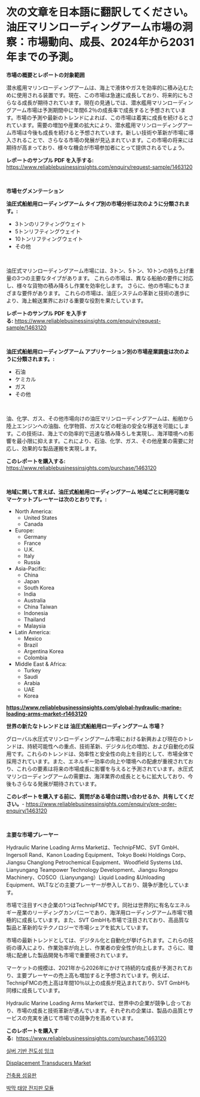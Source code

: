 <p><h1>次の文章を日本語に翻訳してください。油圧マリンローディングアーム市場の洞察：市場動向、成長、2024年から2031年までの予測。</h1></p><p><strong>市場の概要とレポートの対象範囲</strong></p>
<p><p>潜水艦用マリンローディングアームは、海上で液体やガスを効率的に積み込むために使用される装置です。現在、この市場は急速に成長しており、将来的にもさらなる成長が期待されています。現在の見通しでは、潜水艦用マリンローディングアーム市場は予測期間中に年間6.2％の成長率で成長すると予想されています。市場の予測や最新のトレンドによれば、この市場は着実に成長を続けるとされています。需要の増加や産業の拡大により、潜水艦用マリンローディングアーム市場は今後も成長を続けると予想されています。新しい技術や革新が市場に導入されることで、さらなる市場の発展が見込まれています。この市場の将来には期待が高まっており、様々な機会が市場参加者にとって提供されるでしょう。</p></p>
<p><strong>レポートのサンプル PDF を入手する:</strong> <a href="https://www.reliablebusinessinsights.com/enquiry/request-sample/1463120">https://www.reliablebusinessinsights.com/enquiry/request-sample/1463120</a></p>
<p>&nbsp;</p>
<p><strong>市場セグメンテーション</strong></p>
<p><strong>油圧式船舶用ローディングアーム タイプ別の市場分析は次のように分類されます。:</strong></p>
<p><ul><li>3トンのリフティングウェイト</li><li>5トンリフティングウェイト</li><li>10トンリフティングウェイト</li><li>その他</li></ul></p>
<p>&nbsp;</p>
<p><p>油圧式マリンローディングアーム市場には、3トン、5トン、10トンの持ち上げ重量の3つの主要なタイプがあります。 これらの市場は、異なる船舶の要件に対応し、様々な貨物の積み降ろし作業を効率化します。 さらに、他の市場にもさまざまな要件があります。 これらの市場は、油圧システムの革新と技術の進歩により、海上輸送業界における重要な役割を果たしています。</p></p>
<p><strong>レポートのサンプル PDF を入手する:</strong>&nbsp;<a href="https://www.reliablebusinessinsights.com/enquiry/request-sample/1463120">https://www.reliablebusinessinsights.com/enquiry/request-sample/1463120</a></p>
<p>&nbsp;</p>
<p><strong> 油圧式船舶用ローディングアーム アプリケーション別の市場産業調査は次のように分類されます。:</strong></p>
<p><ul><li>石油</li><li>ケミカル</li><li>ガス</li><li>その他</li></ul></p>
<p>&nbsp;</p>
<p><p>油、化学、ガス、その他市場向けの油圧マリンローディングアームは、船舶から陸上エンジンへの油脂、化学物質、ガスなどの軽油の安全な移送を可能にします。この技術は、海上での効率的で迅速な積み降ろしを実現し、海洋環境への影響を最小限に抑えます。これにより、石油、化学、ガス、その他産業の需要に対応し、効果的な製品運搬を実現します。</p></p>
<p><strong>このレポートを購入する:</strong>&nbsp; <a href="https://www.reliablebusinessinsights.com/purchase/1463120">https://www.reliablebusinessinsights.com/purchase/1463120</a></p>
<p>&nbsp;</p>
<p><strong>地域に関して言えば、油圧式船舶用ローディングアーム 地域ごとに利用可能なマーケットプレーヤーは次のとおりです。:</strong></p>
<p><ul>
    <li>
        North America:
        <ul>
            <li>United States</li>
            <li>Canada</li>
        </ul>
    </li>
    <li>
        Europe:
        <ul>
            <li>Germany</li>
            <li>France</li>
            <li>U.K.</li>
            <li>Italy</li>
            <li>Russia</li>
        </ul>
    </li>
    <li>
        Asia-Pacific:
        <ul>
            <li>China</li>
            <li>Japan</li>
            <li>South Korea</li>
            <li>India</li>
            <li>Australia</li>
            <li>China Taiwan</li>
            <li>Indonesia</li>
            <li>Thailand</li>
            <li>Malaysia</li>
        </ul>
    </li>
    <li>
        Latin America:
        <ul>
            <li>Mexico</li>
            <li>Brazil</li>
            <li>Argentina Korea</li>
            <li>Colombia</li>
        </ul>
    </li>
    <li>
        Middle East & Africa:
        <ul>
            <li>Turkey</li>
            <li>Saudi</li>
            <li>Arabia</li>
            <li>UAE</li>
            <li>Korea</li>
        </ul>
    </li>
    </ul></p>
<p><strong><a href="https://www.reliablebusinessinsights.com/global-hydraulic-marine-loading-arms-market-r1463120">https://www.reliablebusinessinsights.com/global-hydraulic-marine-loading-arms-market-r1463120</a></strong>&nbsp;</p>
<p><strong>世界の新たなトレンドとは 油圧式船舶用ローディングアーム 市場？</strong></p>
<p><p>グローバル水圧式マリンローディングアーム市場における新興および現在のトレンドは、持続可能性への重点、技術革新、デジタル化の増加、および自動化の採用です。これらのトレンドは、効率性と安全性の向上を目的として、市場全体で採用されています。また、エネルギー効率の向上や環境への配慮が重視されており、これらの要素は将来の市場成長に影響を与えると予測されています。水圧式マリンローディングアームの需要は、海洋業界の成長とともに拡大しており、今後もさらなる発展が期待されています。</p></p>
<p><strong>このレポートを購入する前に、質問がある場合は問い合わせるか、共有してください。</strong>- <a href="https://www.reliablebusinessinsights.com/enquiry/pre-order-enquiry/1463120">https://www.reliablebusinessinsights.com/enquiry/pre-order-enquiry/1463120</a></p>
<p>&nbsp;</p>
<p><strong>主要な市場プレーヤー</strong></p>
<p><p>Hydraulic Marine Loading Arms Marketは、TechnipFMC、SVT GmbH、Ingersoll Rand、Kanon Loading Equipment、Tokyo Boeki Holdings Corp、Jiangsu Changlong Petrochemical Equipment、Woodfield Systems Ltd、Lianyungang Teampower Technology Development、Jiangsu Rongpu Machinery、COSCO（Lianyungang）Liquid Loading &Unloading Equipment、WLTなどの主要プレーヤーが参入しており、競争が激化しています。</p><p>市場で注目すべき企業の1つはTechnipFMCです。同社は世界的に有名なエネルギー産業のリーディングカンパニーであり、海洋用ローディングアーム市場で積極的に成長しています。また、SVT GmbHも市場で注目されており、高品質な製品と革新的なテクノロジーで市場シェアを拡大しています。</p><p>市場の最新トレンドとしては、デジタル化と自動化が挙げられます。これらの技術の導入により、作業効率が向上し、作業者の安全性が向上します。さらに、環境に配慮した製品開発も市場で重要視されています。</p><p>マーケットの規模は、2021年から2026年にかけて持続的な成長が予測されており、主要プレーヤーの売上高も増加すると予想されています。例えば、TechnipFMCの売上高は年間10％以上の成長が見込まれており、SVT GmbHも同様に成長しています。</p><p>Hydraulic Marine Loading Arms Marketでは、世界中の企業が競争し合っており、市場の成長と技術革新が進んでいます。それぞれの企業は、製品の品質とサービスの充実を通じて市場での競争力を高めています。</p></p>
<p><strong>このレポートを購入する:</strong>&nbsp;&nbsp;<a href="https://www.reliablebusinessinsights.com/purchase/1463120">https://www.reliablebusinessinsights.com/purchase/1463120</a></p>
<p><p><a href="https://medium.com/@jerrodhilll68/%EC%9D%80-%EA%B8%B0%EB%B0%98-%EC%A0%84%EB%8F%84%EC%84%B1-%EC%9E%89%ED%81%AC-%EC%8B%9C%EC%9E%A5-%EA%B7%9C%EB%AA%A8-%EB%B0%8F-%EC%8B%9C%EC%9E%A5-%EB%8F%99%ED%96%A5-%EC%99%84%EC%A0%84%ED%95%9C-%EC%82%B0%EC%97%85-%EA%B0%9C%EC%9A%94-2024%EB%85%84%EB%B6%80%ED%84%B0-2031%EB%85%84%EA%B9%8C%EC%A7%80-eec36290fa81">실버 기반 전도성 잉크</a></p><p><a href="https://issuu.com/reportprime-2/docs/displacement-transducers-market-size-2030.pptx">Displacement Transducers Market</a></p><p><a href="https://github.com/xvz497517413/Market-Research-Report-List-2/blob/main/163242492759.md">건축용 섬유판</a></p><p><a href="https://github.com/JosefaRice/Market-Research-Report-List-1/blob/main/735407192758.md">박막 태양 전지판 모듈</a></p></p>